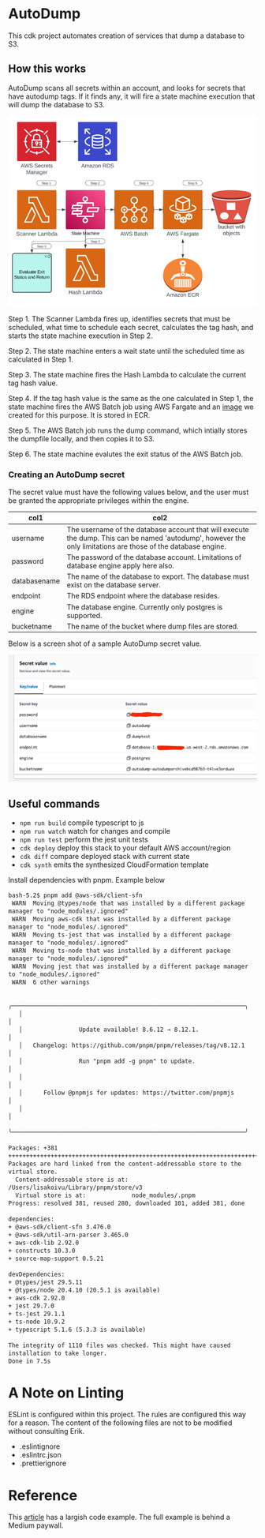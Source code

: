 # AutoDump

This cdk project automates creation of services that dump a database to S3.

## How this works
AutoDump scans all secrets within an account, and looks for secrets that have autodump tags. If it finds any, it will fire a state machine execution that will dump the database to S3.

![img/img2.png](img/img2.png)

Step 1. The Scanner Lambda fires up, identifies secrets that must be scheduled, what time to schedule each secret, calculates the tag hash, and starts the state machine execution in Step 2.

Step 2. The state machine enters a wait state until the scheduled time as calculated in Step 1. 

Step 3. The state machine fires the Hash Lambda to calculate the current tag hash value. 

Step 4. If the tag hash value is the same as the one calculated in Step 1, the state machine fires the AWS Batch job using AWS Fargate and an [image](https://github.com/truemark/autodump-docker) we created for this purpose. It is stored in ECR.

Step 5. The AWS Batch job runs the dump command, which intially stores the dumpfile locally, and then copies it to S3.

Step 6. The state machine evalutes the exit status of the AWS Batch job. 

### Creating an AutoDump secret

The secret value must have the following values below, and the user must be granted the appropriate privileges within the engine.


| col1 | col2                                                                                                                                                          | 
|--|---------------------------------------------------------------------------------------------------------------------------------------------------------------|
| username | The username of the database account that will execute the dump. This can be named 'autodump', however the only limitations are those of the database engine. |
| password | The password of the database account. Limitations of database engine apply here also.                                                                         |
| databasename | The name of the database to export. The database must exist on the database server.                                                                           |
| endpoint | The RDS endpoint where the database resides.                                                                                                                  |
| engine | The database engine. Currently only postgres is supported.                                                                                                    |
| bucketname | The name of the bucket where dump files are stored.                                                                                                           |

Below is a screen shot of a sample AutoDump secret value.

![img/img.png](img/img.png)



## Useful commands

-   `npm run build` compile typescript to js
-   `npm run watch` watch for changes and compile
-   `npm run test` perform the jest unit tests
-   `cdk deploy` deploy this stack to your default AWS account/region
-   `cdk diff` compare deployed stack with current state
-   `cdk synth` emits the synthesized CloudFormation template

Install dependencies with pnpm. Example below

```agsl
bash-5.2$ pnpm add @aws-sdk/client-sfn
 WARN  Moving @types/node that was installed by a different package manager to "node_modules/.ignored"
 WARN  Moving aws-cdk that was installed by a different package manager to "node_modules/.ignored"
 WARN  Moving ts-jest that was installed by a different package manager to "node_modules/.ignored"
 WARN  Moving ts-node that was installed by a different package manager to "node_modules/.ignored"
 WARN  Moving jest that was installed by a different package manager to "node_modules/.ignored"
 WARN  6 other warnings

   ╭──────────────────────────────────────────────────────────────────╮
   │                                                                  │
   │                Update available! 8.6.12 → 8.12.1.                │
   │   Changelog: https://github.com/pnpm/pnpm/releases/tag/v8.12.1   │
   │                Run "pnpm add -g pnpm" to update.                 │
   │                                                                  │
   │      Follow @pnpmjs for updates: https://twitter.com/pnpmjs      │
   │                                                                  │
   ╰──────────────────────────────────────────────────────────────────╯

Packages: +381
++++++++++++++++++++++++++++++++++++++++++++++++++++++++++++++++++++++++++++++++++++++++++++++++++++++++++
Packages are hard linked from the content-addressable store to the virtual store.
  Content-addressable store is at: /Users/lisakoivu/Library/pnpm/store/v3
  Virtual store is at:             node_modules/.pnpm
Progress: resolved 381, reused 280, downloaded 101, added 381, done

dependencies:
+ @aws-sdk/client-sfn 3.476.0
+ @aws-sdk/util-arn-parser 3.465.0
+ aws-cdk-lib 2.92.0
+ constructs 10.3.0
+ source-map-support 0.5.21

devDependencies:
+ @types/jest 29.5.11
+ @types/node 20.4.10 (20.5.1 is available)
+ aws-cdk 2.92.0
+ jest 29.7.0
+ ts-jest 29.1.1
+ ts-node 10.9.2
+ typescript 5.1.6 (5.3.3 is available)

The integrity of 1110 files was checked. This might have caused installation to take longer.
Done in 7.5s

```

# A Note on Linting

ESLint is configured within this project. The rules are configured this way for a reason. The content of the following files are not to be modified without consulting Erik.

-   .eslintignore
-   .eslintrc.json
-   .prettierignore

# Reference

This [article](https://medium.com/tysonworks/manage-batch-jobs-with-aws-batch-1f91229b1b6e) has a largish code example. The full example is behind a Medium paywall.
